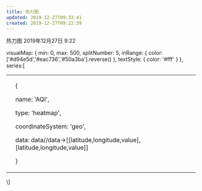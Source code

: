 ```yaml
---
title: 热力图
updated: 2019-12-27T09:33:41
created: 2019-12-27T09:22:59
---
```


热力图
2019年12月27日
9:22

visualMap: {
min: 0,
max: 500,
splitNumber: 5,
inRange: {
color: \['#d94e5d','#eac736','#50a3ba'\].reverse()
},
textStyle: {
color: '#fff'
}
},
series:\[
<table>
<colgroup>
<col style="width: 3%" />
<col style="width: 96%" />
</colgroup>
<tbody>
<tr class="odd">
<td></td>
<td><p>{</p>
<p>name: 'AQI',</p>
<p>type: 'heatmap',</p>
<p>coordinateSystem: 'geo',</p>
<p> data: data//data-&gt;[[latitude,longitude,value],[latitude,longitude,value]]</p>
<p>}</p></td>
</tr>
</tbody>
</table>
\]
